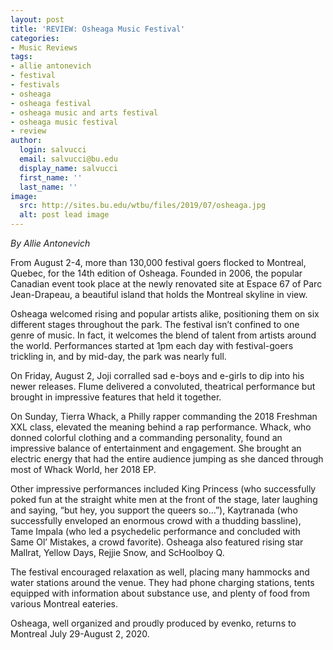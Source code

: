 ```yaml
---
layout: post
title: 'REVIEW: Osheaga Music Festival'
categories:
- Music Reviews
tags:
- allie antonevich
- festival
- festivals
- osheaga
- osheaga festival
- osheaga music and arts festival
- osheaga music festival
- review
author:
  login: salvucci
  email: salvucci@bu.edu
  display_name: salvucci
  first_name: ''
  last_name: ''
image:
  src: http://sites.bu.edu/wtbu/files/2019/07/osheaga.jpg
  alt: post lead image
---
```


_By Allie Antonevich_

From August 2-4, more than 130,000 festival goers flocked to Montreal, Quebec, for the 14th edition of Osheaga. Founded in 2006, the popular Canadian event took place at the newly renovated site at Espace 67 of Parc Jean-Drapeau, a beautiful island that holds the Montreal skyline in view.

Osheaga welcomed rising and popular artists alike, positioning them on six different stages throughout the park. The festival isn’t confined to one genre of music. In fact, it welcomes the blend of talent from artists around the world. Performances started at 1pm each day with festival-goers trickling in, and by mid-day, the park was nearly full.

On Friday, August 2, Joji corralled sad e-boys and e-girls to dip into his newer releases. Flume delivered a convoluted, theatrical performance but brought in impressive features that held it together.

On Sunday, Tierra Whack, a Philly rapper commanding the 2018 Freshman XXL class, elevated the meaning behind a rap performance. Whack, who donned colorful clothing and a commanding personality, found an impressive balance of entertainment and engagement. She brought an electric energy that had the entire audience jumping as she danced through most of Whack World, her 2018 EP.

Other impressive performances included King Princess (who successfully poked fun at the straight white men at the front of the stage, later laughing and saying, “but hey, you support the queers so…”), Kaytranada (who successfully enveloped an enormous crowd with a thudding bassline), Tame Impala (who led a psychedelic performance and concluded with Same Ol’ Mistakes, a crowd favorite). Osheaga also featured rising star Mallrat, Yellow Days, Rejjie Snow, and ScHoolboy Q.

The festival encouraged relaxation as well, placing many hammocks and water stations around the venue. They had phone charging stations, tents equipped with information about substance use, and plenty of food from various Montreal eateries. 

Osheaga, well organized and proudly produced by evenko, returns to Montreal July 29-August 2, 2020.